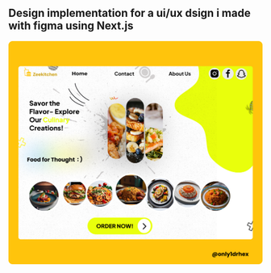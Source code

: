
## Design implementation for a ui/ux dsign i made with figma using Next.js
![ui](https://raw.githubusercontent.com/only1drhex/zeekitchen/main/ui.png)
